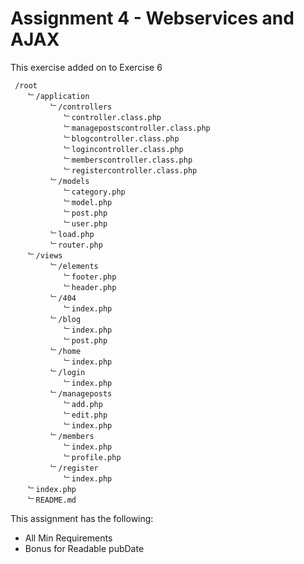 Assignment 4 - Webservices and AJAX
==========

This exercise added on to Exercise 6


```
 /root 
    ﹂/application
         ﹂/controllers
            ﹂controller.class.php
            ﹂managepostscontroller.class.php
            ﹂blogcontroller.class.php
            ﹂logincontroller.class.php
            ﹂memberscontroller.class.php
            ﹂registercontroller.class.php
         ﹂/models
            ﹂category.php
            ﹂model.php
            ﹂post.php
            ﹂user.php
         ﹂load.php
         ﹂router.php
    ﹂/views
         ﹂/elements
            ﹂footer.php
            ﹂header.php
         ﹂/404  
            ﹂index.php
         ﹂/blog
            ﹂index.php
            ﹂post.php         
         ﹂/home
            ﹂index.php
         ﹂/login
            ﹂index.php
         ﹂/manageposts
            ﹂add.php
            ﹂edit.php
            ﹂index.php
         ﹂/members
            ﹂index.php
            ﹂profile.php
         ﹂/register
            ﹂index.php
    ﹂index.php
    ﹂README.md

```
This assignment has the following:
- All Min Requirements
- Bonus for Readable pubDate